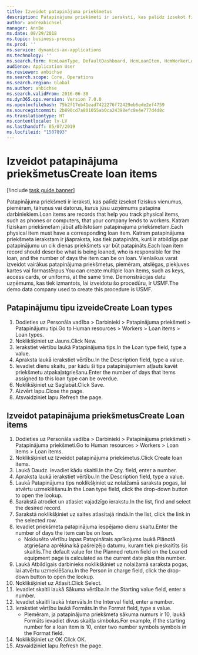 ```yaml
---
title: Izveidot patapinājuma priekšmetus
description: Patapinājuma priekšmeti ir ieraksti, kas palīdz izsekot fiziskus vienumus, piemēram, tālruņus vai datorus, kurus jūsu uzņēmums patapina darbiniekiem.
author: andreabichsel
manager: AnnBe
ms.date: 08/29/2018
ms.topic: business-process
ms.prod: ''
ms.service: dynamics-ax-applications
ms.technology: ''
ms.search.form: HcmLoanType, DefaultDashboard, HcmLoanItem, HcmWorkerLookUp
audience: Application User
ms.reviewer: anbichse
ms.search.scope: Core, Operations
ms.search.region: Global
ms.author: anbichse
ms.search.validFrom: 2016-06-30
ms.dyn365.ops.version: Version 7.0.0
ms.openlocfilehash: 75b2f17eb41ead7422276f72429eb6ede2ef4759
ms.sourcegitcommit: 2b890cd7a801055ab0ca24398efc8e4e777d4d8c
ms.translationtype: HT
ms.contentlocale: lv-LV
ms.lasthandoff: 05/07/2019
ms.locfileid: "1507893"
---
```

# <a name="create-loan-items"></a><span data-ttu-id="c8782-103">Izveidot patapinājuma priekšmetus</span><span class="sxs-lookup"><span data-stu-id="c8782-103">Create loan items</span></span>

[!include [task guide banner](../../includes/task-guide-banner.md)]

<span data-ttu-id="c8782-104">Patapinājuma priekšmeti ir ieraksti, kas palīdz izsekot fiziskus vienumus, piemēram, tālruņus vai datorus, kurus jūsu uzņēmums patapina darbiniekiem.</span><span class="sxs-lookup"><span data-stu-id="c8782-104">Loan items are records that help you track physical items, such as phones or computers, that your company lends to workers.</span></span> <span data-ttu-id="c8782-105">Katram fiziskam priekšmetam jābūt atbilstošam patapinājuma priekšmetam.</span><span class="sxs-lookup"><span data-stu-id="c8782-105">Each physical item must have a corresponding loan item.</span></span> <span data-ttu-id="c8782-106">Katram patapinājuma priekšmeta ierakstam ir jāapraksta, kas tiek patapināts, kurš ir atbildīgs par patapinājumu un cik dienas priekšmets var būt patapināts.</span><span class="sxs-lookup"><span data-stu-id="c8782-106">Each loan item record should describe what is being loaned, who is responsible for the loan, and the number of days the item can be on loan.</span></span> <span data-ttu-id="c8782-107">Vienlaikus varat izveidot vairākus patapinājuma priekšmetus, piemēram, atslēgas, piekļuves kartes vai formastērpus.</span><span class="sxs-lookup"><span data-stu-id="c8782-107">You can create multiple loan items, such as keys, access cards, or uniforms, at the same time.</span></span> <span data-ttu-id="c8782-108">Demonstrācijas datu uzņēmums, kas tiek izmantots, lai izveidotu šo procedūru, ir USMF.</span><span class="sxs-lookup"><span data-stu-id="c8782-108">The demo data company used to create this procedure is USMF.</span></span>


## <a name="create-loan-types"></a><span data-ttu-id="c8782-109">Patapinājumu tipu izveide</span><span class="sxs-lookup"><span data-stu-id="c8782-109">Create Loan types</span></span>
1. <span data-ttu-id="c8782-110">Dodieties uz Personāla vadība > Darbinieki > Patapinājuma priekšmeti > Patapinājumu tipi.</span><span class="sxs-lookup"><span data-stu-id="c8782-110">Go to Human resources > Workers > Loan items > Loan types.</span></span>
2. <span data-ttu-id="c8782-111">Noklikšķiniet uz Jauns.</span><span class="sxs-lookup"><span data-stu-id="c8782-111">Click New.</span></span>
3. <span data-ttu-id="c8782-112">Ierakstiet vērtību laukā Patapinājuma tips.</span><span class="sxs-lookup"><span data-stu-id="c8782-112">In the Loan type field, type a value.</span></span>
4. <span data-ttu-id="c8782-113">Apraksta laukā ierakstiet vērtību.</span><span class="sxs-lookup"><span data-stu-id="c8782-113">In the Description field, type a value.</span></span>
5. <span data-ttu-id="c8782-114">Ievadiet dienu skaitu, par kādu šī tipa patapinājumiem atļauts kavēt priekšmetu atpakaļatgriešanu.</span><span class="sxs-lookup"><span data-stu-id="c8782-114">Enter the number of days that items assigned to this loan type can be overdue.</span></span> 
6. <span data-ttu-id="c8782-115">Noklikšķiniet uz Saglabāt.</span><span class="sxs-lookup"><span data-stu-id="c8782-115">Click Save.</span></span>
7. <span data-ttu-id="c8782-116">Aizvērt lapu.</span><span class="sxs-lookup"><span data-stu-id="c8782-116">Close the page.</span></span>
8. <span data-ttu-id="c8782-117">Atsvaidziniet lapu.</span><span class="sxs-lookup"><span data-stu-id="c8782-117">Refresh the page.</span></span>

## <a name="create-loan-items"></a><span data-ttu-id="c8782-118">Izveidot patapinājuma priekšmetus</span><span class="sxs-lookup"><span data-stu-id="c8782-118">Create Loan items</span></span>
1. <span data-ttu-id="c8782-119">Dodieties uz Personāla vadība > Darbinieki > Patapinājuma priekšmeti > Patapinājuma priekšmeti.</span><span class="sxs-lookup"><span data-stu-id="c8782-119">Go to Human resources > Workers > Loan items > Loan items.</span></span>
2. <span data-ttu-id="c8782-120">Noklikšķiniet uz Izveidot patapinājuma priekšmetus.</span><span class="sxs-lookup"><span data-stu-id="c8782-120">Click Create loan items.</span></span>
3. <span data-ttu-id="c8782-121">Laukā Daudz. ievadiet kādu skaitli.</span><span class="sxs-lookup"><span data-stu-id="c8782-121">In the Qty. field, enter a number.</span></span>
4. <span data-ttu-id="c8782-122">Apraksta laukā ierakstiet vērtību.</span><span class="sxs-lookup"><span data-stu-id="c8782-122">In the Description field, type a value.</span></span>
5. <span data-ttu-id="c8782-123">Laukā Patapinājuma tips noklikšķiniet uz nolaižamā saraksta pogas, lai atvērtu uzmeklēšanu.</span><span class="sxs-lookup"><span data-stu-id="c8782-123">In the Loan type field, click the drop-down button to open the lookup.</span></span>
6. <span data-ttu-id="c8782-124">Sarakstā atrodiet un atlasiet vajadzīgo ierakstu.</span><span class="sxs-lookup"><span data-stu-id="c8782-124">In the list, find and select the desired record.</span></span>
7. <span data-ttu-id="c8782-125">Sarakstā noklikšķiniet uz saites atlasītajā rindā.</span><span class="sxs-lookup"><span data-stu-id="c8782-125">In the list, click the link in the selected row.</span></span>
8. <span data-ttu-id="c8782-126">Ievadiet priekšmeta patapinājuma iespējamo dienu skaitu.</span><span class="sxs-lookup"><span data-stu-id="c8782-126">Enter the number of days the item can be on loan.</span></span>
    * <span data-ttu-id="c8782-127">Noklusēto vērtību lapas Patapinātais aprīkojums laukā Plānotā atgriešana aprēķina kā pašreizējo datumu, kuram tiek pieskaitīts šis skaitlis.</span><span class="sxs-lookup"><span data-stu-id="c8782-127">The default value for the Planned return field on the Loaned equipment page is calculated as the current date plus this number.</span></span>  
9. <span data-ttu-id="c8782-128">Laukā Atbildīgais darbinieks noklikšķiniet uz nolaižamā saraksta pogas, lai atvērtu uzmeklēšanu.</span><span class="sxs-lookup"><span data-stu-id="c8782-128">In the Person in charge field, click the drop-down button to open the lookup.</span></span>
10. <span data-ttu-id="c8782-129">Noklikšķiniet uz Atlasīt.</span><span class="sxs-lookup"><span data-stu-id="c8782-129">Click Select.</span></span>
11. <span data-ttu-id="c8782-130">Ievadiet skaitli laukā Sākuma vērtība.</span><span class="sxs-lookup"><span data-stu-id="c8782-130">In the Starting value field, enter a number.</span></span>
12. <span data-ttu-id="c8782-131">Ievadiet skaitli laukā Intervāls.</span><span class="sxs-lookup"><span data-stu-id="c8782-131">In the Interval field, enter a number.</span></span>
13. <span data-ttu-id="c8782-132">Ierakstiet vērtību laukā Formāts.</span><span class="sxs-lookup"><span data-stu-id="c8782-132">In the Format field, type a value.</span></span>
    * <span data-ttu-id="c8782-133">Piemēram, ja patapinājuma priekšmeta sākuma numurs ir 10, laukā Formāts ievadiet divus skaitļa simbolus.</span><span class="sxs-lookup"><span data-stu-id="c8782-133">For example, if the starting number for a loan item is 10, enter two number symbols symbols in the Format field.</span></span>  
14. <span data-ttu-id="c8782-134">Noklikšķiniet uz OK.</span><span class="sxs-lookup"><span data-stu-id="c8782-134">Click OK.</span></span>
15. <span data-ttu-id="c8782-135">Atsvaidziniet lapu.</span><span class="sxs-lookup"><span data-stu-id="c8782-135">Refresh the page.</span></span>

